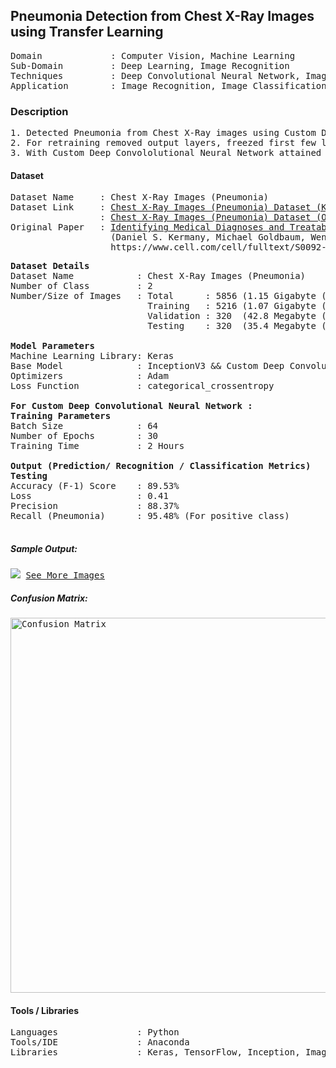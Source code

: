 ## Pneumonia Detection from Chest X-Ray Images using Transfer Learning                                             

<pre>
Domain             : Computer Vision, Machine Learning
Sub-Domain         : Deep Learning, Image Recognition
Techniques         : Deep Convolutional Neural Network, ImageNet, Inception
Application        : Image Recognition, Image Classification, Medical Imaging
</pre>

### Description
<pre>
1. Detected Pneumonia from Chest X-Ray images using Custom Deep Convololutional Neural Network and by retraining pretrained model “InceptionV3” with 5856 images of X-ray (1.15GB).
2. For retraining removed output layers, freezed first few layers and fine-tuned model for two new label classes (Pneumonia and Normal).
3. With Custom Deep Convololutional Neural Network attained testing accuracy 89.53% and loss 0.41.
</pre>

#### Dataset
<pre>
Dataset Name     : Chest X-Ray Images (Pneumonia)
Dataset Link     : <a href=https://www.kaggle.com/paultimothymooney/chest-xray-pneumonia>Chest X-Ray Images (Pneumonia) Dataset (Kaggle)</a>
                 : <a href=https://data.mendeley.com/datasets/rscbjbr9sj/2>Chest X-Ray Images (Pneumonia) Dataset (Original Dataset)</a>
Original Paper   : <a href=https://www.cell.com/cell/fulltext/S0092-8674(18)30154-5>Identifying Medical Diagnoses and Treatable Diseases by Image-Based Deep Learning</a>
                   (Daniel S. Kermany, Michael Goldbaum, Wenjia Cai, M. Anthony Lewis, Huimin Xia, Kang Zhang)
                   https://www.cell.com/cell/fulltext/S0092-8674(18)30154-5
</pre>

<pre>
<b>Dataset Details</b>
Dataset Name            : Chest X-Ray Images (Pneumonia)
Number of Class         : 2
Number/Size of Images   : Total      : 5856 (1.15 Gigabyte (GB))
                          Training   : 5216 (1.07 Gigabyte (GB))
                          Validation : 320  (42.8 Megabyte (MB))
                          Testing    : 320  (35.4 Megabyte (MB))

<b>Model Parameters</b>
Machine Learning Library: Keras
Base Model              : InceptionV3 && Custom Deep Convolutional Neural Network
Optimizers              : Adam
Loss Function           : categorical_crossentropy

<b>For Custom Deep Convolutional Neural Network : </b>
<b>Training Parameters</b>
Batch Size              : 64
Number of Epochs        : 30
Training Time           : 2 Hours

<b>Output (Prediction/ Recognition / Classification Metrics)</b>
<b>Testing</b>
Accuracy (F-1) Score    : 89.53%
Loss                    : 0.41
Precision               : 88.37%
Recall (Pneumonia)      : 95.48% (For positive class)
<!--Specificity             : -->
</pre>

##### Sample Output: 
<kbd>
<img src=https://github.com/anjanatiha/Detection-of-Pneumonia-from-Chest-X-Ray-Images/blob/master/demo/sample/sample.png>
</kbd>

<kbd>
<a href=https://github.com/anjanatiha/Detection-of-Pneumonia-from-Chest-X-Ray-Images/blob/master/demo/images/result.png>See More Images</a>
</kbd>

##### Confusion Matrix: 
<kbd>
<img src=https://github.com/anjanatiha/Detection-of-Pneumonia-from-Chest-X-Ray-Images/blob/master/demo/report/CM.png alt="Confusion Matrix" width=800px height=600px>
</kbd>

#### Tools / Libraries
<pre>
Languages               : Python
Tools/IDE               : Anaconda
Libraries               : Keras, TensorFlow, Inception, ImageNet
</pre>
